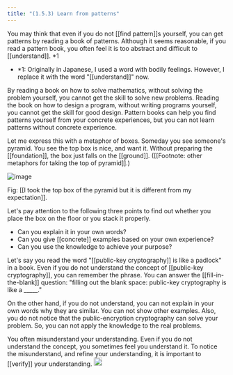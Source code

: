```yaml
---
title: "(1.5.3) Learn from patterns"
---
```


You may think that even if you do not [[find pattern]]s yourself, you can get patterns by reading a book of patterns. Although it seems reasonable, if you read a pattern book, you often feel it is too abstract and difficult to [[understand]]. *1

- *1: Originally in Japanese, I used a word with bodily feelings. However, I replace it with the word "[[understand]]" now.

By reading a book on how to solve mathematics, without solving the problem yourself, you cannot get the skill to solve new problems. Reading the book on how to design a program, without writing programs yourself, you cannot get the skill for good design. Pattern books can help you find patterns yourself from your concrete experiences, but you can not learn patterns without concrete experience.

Let me express this with a metaphor of boxes.
Someday you see someone's pyramid. You see the top box is nice, and want it. Without preparing the [[foundation]], the box just falls on the [[ground]]. ([[Footnote: other metaphors for taking the top of pyramid]].)


![image](https://gyazo.com/1d5576b8af890e8aa871a39267bb3b94/thumb/1000)

Fig: [[I took the top box of the pyramid but it is different from my expectation]].

Let's pay attention to the following three points to find out whether you place the box on the floor or you stack it properly.

- Can you explain it in your own words?
- Can you give [[concrete]] examples based on your own experience?
- Can you use the knowledge to achieve your purpose?

Let's say you read the word "[[public-key cryptography]] is like a padlock" in a book. Even if you do not understand the concept of [[public-key cryptography]], you can remember the phrase. You can answer the [[fill-in-the-blank]] question:  "filling out the blank space: public-key cryptography is like a _____."

On the other hand, if you do not understand, you can not explain in your own words why they are similar. You can not show other examples. Also, you do not notice that the public-encryption cryptography can solve your problem. So, you can not apply the knowledge to the real problems.

You often misunderstand your understanding. Even if you do not understand the concept, you sometimes feel you understand it.
To notice the misunderstand, and refine your understanding, it is important to [[verify]] your understanding.
<img src='https://scrapbox.io/api/pages/nishio-en/en/icon' alt='en.icon' height="19.5"/>